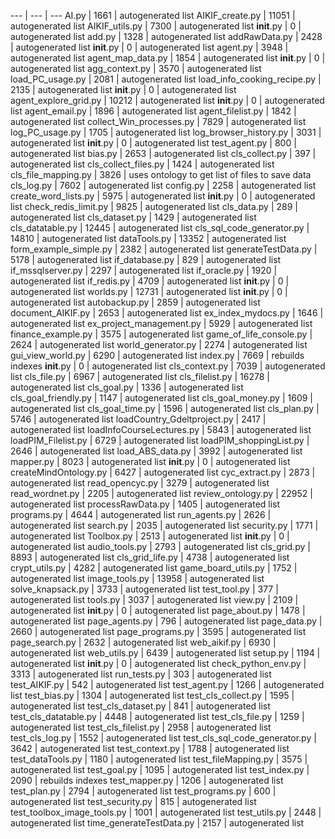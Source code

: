 --- | --- | ---
AI.py | 1661 | autogenerated list
AIKIF_create.py | 11051 | autogenerated list
AIKIF_utils.py | 7300 | autogenerated list
__init__.py | 0 | autogenerated list
add.py | 1328 | autogenerated list
addRawData.py | 2428 | autogenerated list
__init__.py | 0 | autogenerated list
agent.py | 3948 | autogenerated list
agent_map_data.py | 1854 | autogenerated list
__init__.py | 0 | autogenerated list
agg_context.py | 3570 | autogenerated list
load_PC_usage.py | 2081 | autogenerated list
load_info_cooking_recipe.py | 2135 | autogenerated list
__init__.py | 0 | autogenerated list
agent_explore_grid.py | 10212 | autogenerated list
__init__.py | 0 | autogenerated list
agent_email.py | 1896 | autogenerated list
agent_filelist.py | 1842 | autogenerated list
collect_Win_processes.py | 7829 | autogenerated list
log_PC_usage.py | 1705 | autogenerated list
log_browser_history.py | 3031 | autogenerated list
__init__.py | 0 | autogenerated list
test_agent.py | 800 | autogenerated list
bias.py | 2653 | autogenerated list
cls_collect.py | 397 | autogenerated list
cls_collect_files.py | 1424 | autogenerated list
cls_file_mapping.py | 3826 | uses ontology to get list of files to save data
cls_log.py | 7602 | autogenerated list
config.py | 2258 | autogenerated list
create_word_lists.py | 5975 | autogenerated list
__init__.py | 0 | autogenerated list
check_redis_limit.py | 9825 | autogenerated list
cls_data.py | 289 | autogenerated list
cls_dataset.py | 1429 | autogenerated list
cls_datatable.py | 12445 | autogenerated list
cls_sql_code_generator.py | 14810 | autogenerated list
dataTools.py | 13352 | autogenerated list
form_example_simple.py | 2382 | autogenerated list
generateTestData.py | 5178 | autogenerated list
if_database.py | 829 | autogenerated list
if_mssqlserver.py | 2297 | autogenerated list
if_oracle.py | 1920 | autogenerated list
if_redis.py | 4709 | autogenerated list
__init__.py | 0 | autogenerated list
worlds.py | 12731 | autogenerated list
__init__.py | 0 | autogenerated list
autobackup.py | 2859 | autogenerated list
document_AIKIF.py | 2653 | autogenerated list
ex_index_mydocs.py | 1646 | autogenerated list
ex_project_management.py | 5929 | autogenerated list
finance_example.py | 3575 | autogenerated list
game_of_life_console.py | 2624 | autogenerated list
world_generator.py | 2274 | autogenerated list
gui_view_world.py | 6290 | autogenerated list
index.py | 7669 | rebuilds indexes
__init__.py | 0 | autogenerated list
cls_context.py | 7039 | autogenerated list
cls_file.py | 6967 | autogenerated list
cls_filelist.py | 16278 | autogenerated list
cls_goal.py | 1336 | autogenerated list
cls_goal_friendly.py | 1147 | autogenerated list
cls_goal_money.py | 1609 | autogenerated list
cls_goal_time.py | 1596 | autogenerated list
cls_plan.py | 5746 | autogenerated list
loadCountry_Gdeltproject.py | 2417 | autogenerated list
loadInfoCourseLectures.py | 5843 | autogenerated list
loadPIM_Filelist.py | 6729 | autogenerated list
loadPIM_shoppingList.py | 2646 | autogenerated list
load_ABS_data.py | 3992 | autogenerated list
mapper.py | 8023 | autogenerated list
__init__.py | 0 | autogenerated list
createMindOntology.py | 6427 | autogenerated list
cyc_extract.py | 2873 | autogenerated list
read_opencyc.py | 3279 | autogenerated list
read_wordnet.py | 2205 | autogenerated list
review_ontology.py | 22952 | autogenerated list
processRawData.py | 1405 | autogenerated list
programs.py | 4644 | autogenerated list
run_agents.py | 2626 | autogenerated list
search.py | 2035 | autogenerated list
security.py | 1771 | autogenerated list
Toolbox.py | 2513 | autogenerated list
__init__.py | 0 | autogenerated list
audio_tools.py | 2793 | autogenerated list
cls_grid.py | 8893 | autogenerated list
cls_grid_life.py | 4738 | autogenerated list
crypt_utils.py | 4282 | autogenerated list
game_board_utils.py | 1752 | autogenerated list
image_tools.py | 13958 | autogenerated list
solve_knapsack.py | 3733 | autogenerated list
test_tool.py | 377 | autogenerated list
tools.py | 3037 | autogenerated list
view.py | 2109 | autogenerated list
__init__.py | 0 | autogenerated list
page_about.py | 1478 | autogenerated list
page_agents.py | 796 | autogenerated list
page_data.py | 2660 | autogenerated list
page_programs.py | 3595 | autogenerated list
page_search.py | 2632 | autogenerated list
web_aikif.py | 6930 | autogenerated list
web_utils.py | 6439 | autogenerated list
setup.py | 1194 | autogenerated list
__init__.py | 0 | autogenerated list
check_python_env.py | 3313 | autogenerated list
run_tests.py | 303 | autogenerated list
test_AIKIF.py | 542 | autogenerated list
test_agent.py | 1266 | autogenerated list
test_bias.py | 1304 | autogenerated list
test_cls_collect.py | 1595 | autogenerated list
test_cls_dataset.py | 841 | autogenerated list
test_cls_datatable.py | 4448 | autogenerated list
test_cls_file.py | 1259 | autogenerated list
test_cls_filelist.py | 2958 | autogenerated list
test_cls_log.py | 1552 | autogenerated list
test_cls_sql_code_generator.py | 3642 | autogenerated list
test_context.py | 1788 | autogenerated list
test_dataTools.py | 1180 | autogenerated list
test_fileMapping.py | 3575 | autogenerated list
test_goal.py | 1095 | autogenerated list
test_index.py | 2090 | rebuilds indexes
test_mapper.py | 1206 | autogenerated list
test_plan.py | 2794 | autogenerated list
test_programs.py | 600 | autogenerated list
test_security.py | 815 | autogenerated list
test_toolbox_image_tools.py | 1001 | autogenerated list
test_utils.py | 2448 | autogenerated list
time_generateTestData.py | 2157 | autogenerated list
